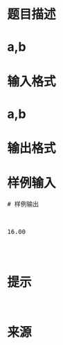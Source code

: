 

# 题目描述



# a,b



# 输入格式



# a,b



# 输出格式



# 样例输入


<pre>
# 样例输出


<pre>16.00</pre>

# 提示



# 来源


<p>
<br/>
</p>
